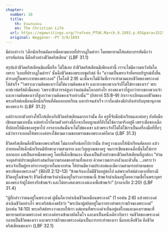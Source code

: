 ```yaml
---
chapter:
  number: 10
  title:
    th: ชีวิตคริสเตียน
    en: The Christian Life
  url: https://egwwritings.org/?ref=en_PTUK.March.9.1893.p.65&para=1525.699
  original: Waggoner--PT 3/9/1893
---
```


มีคำกล่าวว่า ‘เด็กนักเรียนคัดลายมือตามแบบที่ปรากฏในตำรา โดยพยายามให้แต่ละบรรทัดดีกว่าบรรทัดก่อน นี่คือตัวอย่างชีวิตคริสเตียน’ {LBF 31.1}

สรุปแล้วชีวิตคริสเตียนมีแค่นี้หรือ ไม่ใช่เลย ถ้าชีวิตคริสเตียนมีเพียงเท่านี้ เราจะไม่มีความหวังอันใด เพราะ ‘แบบที่ปรากฏในตำรา’ นั้นคือชีวิตของพระเยซูคริสต์ ซึ่ง “ความเป็นพระเจ้าที่ครบบริบูรณ์ทั้งสิ้นดำรงอยู่ในพระกายของพระองค์” (โคโลสี 2:9) ฉะนั้นจะไม่มีวันที่เราจะทำตามแบบชีวิตของพระองค์ได้สำเร็จ “‘เพราะความคิดของเราไม่ใช่ความคิดของเจ้า และทางของพวกเจ้าก็ไม่ใช่ทางของเรา’ พระยาห์เวห์ตรัสดังนี้แหละ ‘เพราะฟ้าสวรรค์สูงกว่าแผ่นดินโลกอย่างไร ทางของเราก็สูงกว่าทางของพวกเจ้า และความคิดของเราก็สูงกว่าความคิดของเจ้าอย่างนั้น’” (อิสยาห์ 55:8–9) ถ้าเราจะเลียนแบบชีวิตของพระคริสต์เหมือนเด็กนักเรียนที่คัดลอกบทเรียน และทำจนสำเร็จ เราก็คงต้องมีกำลังเท่ากับฤทธานุภาพของพระเจ้า {LBF 31.2}

แต่ถ้าจะยกตัวอย่างให้ใกล้เคียงกับชีวิตคริสเตียนมากกว่านั้น คือ ครูที่จับมือนักเรียนและค่อยๆ บังคับมือเขียนตามแบบนั้น แต่อย่างไรก็ตามตัวอย่างนี้ถึงจะเกือบถูกแต่ก็ยังไม่ใช่ความจริงอยู่ดี เพราะมือของเด็กที่ปล่อยให้มือของครูพาไป การลากเส้นนั้นจะไม่ใช่ของเขา แล้วพระเจ้าก็ไม่ได้ใช้เราเป็นเครื่องมือที่ทื่อๆ แม้ว่าเราจะยอมให้พระองค์ทรงใช้ตามความชอบธรรมของพระองค์ก็ตาม {LBF 31.3}

ชีวิตคริสเตียนคือชีวิตของพระคริสต์ ไม่มากหรือน้อยไปกว่านั้น ถ้าครูวางแบบให้นักเรียนคัดลอก แล้วถ่ายทอดให้เด็กนักเรียนมีทักษะความสามารถ และวิญญาณของครู จนการเขียนของเด็กนั้นไม่ใช่การลอกแบบ แต่เป็นลายมือของครู โดยที่เด็กเขียนเอง นั่นคงเป็นตัวอย่างของชีวิตคริสเตียนที่ถูกต้อง “ท่านจงอุตส่าห์ประพฤติอย่างสมกับความรอดของท่านทั้งหลาย ด้วยความเกรงกลัวและตัวสั่น …เพราะว่าพระเจ้าเป็นผู้ทรงทำการอยู่ภายในพวกท่าน ให้ท่านมีความประสงค์และมีความสามารถทำตามชอบพระทัยของพระองค์” (ฟีลิปปี 2:12–13) “ข้าพเจ้าเองไม่มีชีวิตอยู่ต่อไป แต่พระคริสต์ต่างหากที่ทรงมีชีวิตอยู่ในข้าพเจ้า ชีวิตซึ่งข้าพเจ้าดำเนินอยู่ในร่างกายขณะนี้ ข้าพเจ้าดำเนินอยู่โดยความเชื่อในพระบุตรของพระเจ้าผู้ได้ทรงรักข้าพเจ้า และได้ทรงสละพระองค์เองเพื่อข้าพเจ้า” (กาลาเทีย 2:20) {LBF 31.4}

“ผู้ที่กล่าวว่าตนอยู่ในพระองค์ ผู้นั้นก็ควรดำเนินชีวิตเหมือนพระองค์” (1 ยอห์น 2:6) แล้วพระองค์ดำเนินชีวิตอย่างไร พระคริสต์เองตรัสว่า “พระบิดาผู้สถิตอยู่ในเราทรงทำพระราชกิจของพระองค์” (ยอห์น 14:10) พระคริสต์ทรงวางแบบให้เรา แต่แทนที่พระองค์จะยืนอยู่แต่ไกลและมองเราขณะที่พยายามทำตามพระองค์ พระองค์ทรงเข้ามาสถิตในใจ และมาเป็นหนึ่งเดียวกับเรา จนชีวิตของพระองค์กลายเป็นชีวิตของเรา และพระราชกิจของพระองค์มาเป็นการกระทำของเรา นี่แหละคือชีวิต คือชีวิตคริสเตียนของเรา {LBF 32.1}
